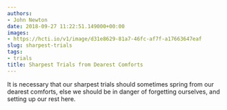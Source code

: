 ```yaml
---
authors:
- John Newton
date: 2018-09-27 11:22:51.149000+00:00
images:
- https://hcti.io/v1/image/d31e8629-81a7-46fc-af7f-a17663647eaf
slug: sharpest-trials
tags:
- trials
title: Sharpest Trials from Dearest Comforts
---
```


It is necessary that our sharpest trials should sometimes spring from our dearest comforts, else we should be in danger of forgetting ourselves, and setting up our rest here.